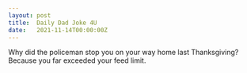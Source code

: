 ```yaml
---
layout: post
title:  Daily Dad Joke 4U
date:   2021-11-14T00:00:00Z
---
```

Why did the policeman stop you on your way home last Thanksgiving? Because you far exceeded your feed limit.
